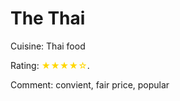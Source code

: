 # The Thai

Cuisine: Thai food

Rating: <span style="color:gold">★★★★☆</span>.

Comment: convient, fair price, popular